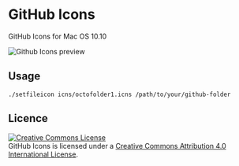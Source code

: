 GitHub Icons
===========

GitHub Icons for Mac OS 10.10

![Github Icons preview](http://www.gregoryzuckerman.co.uk/github/GitHub-Readme.png "Github Icons preview")

Usage
-----
    ./setfileicon icns/octofolder1.icns /path/to/your/github-folder


Licence
-----

<a rel="license" href="http://creativecommons.org/licenses/by/4.0/"><img alt="Creative Commons License" style="border-width:0" src="http://i.creativecommons.org/l/by/4.0/80x15.png" /></a><br /><span xmlns:dct="http://purl.org/dc/terms/" property="dct:title">GitHub Icons</span> is licensed under a <a rel="license" href="http://creativecommons.org/licenses/by/4.0/">Creative Commons Attribution 4.0 International License</a>.
